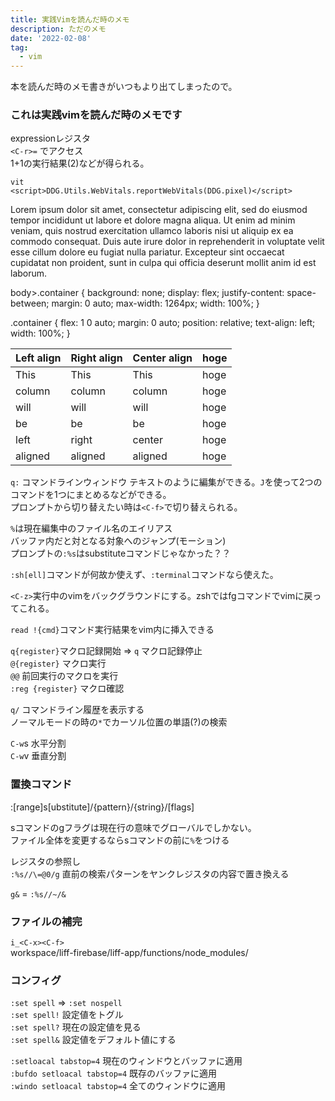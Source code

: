 ```yaml
---
title: 実践Vimを読んだ時のメモ
description: ただのメモ
date: '2022-02-08'
tag:
  - vim
---
```

本を読んだ時のメモ書きがいつもより出てしまったので。

### これは実践vimを読んだ時のメモです

expressionレジスタ  
`<C-r>=` でアクセス  
1+1の実行結果(2)などが得られる。  

`vit`  
`<script>DDG.Utils.WebVitals.reportWebVitals(DDG.pixel)</script>`  

Lorem ipsum dolor sit amet, consectetur adipiscing elit, sed do eiusmod tempor incididunt ut labore et dolore magna aliqua. Ut enim ad minim veniam, quis nostrud exercitation ullamco laboris nisi ut aliquip ex ea commodo consequat. Duis aute irure dolor in reprehenderit in voluptate velit esse cillum dolore eu fugiat nulla pariatur. Excepteur sint occaecat cupidatat non proident, sunt in culpa qui officia deserunt mollit anim id est laborum.

body>.container {
    background: none;
    display: flex;
    justify-content: space-between;
    margin: 0 auto;
    max-width: 1264px;
    width: 100%;
}

.container {
    flex: 1 0 auto;
    margin: 0 auto;
    position: relative;
    text-align: left;
    width: 100%;
}

| Left align | Right align | Center align | hoge |
|:--------|:--------|:--------|:-------|
| This    | This    | This    | hoge   |
| column  | column  | column  | hoge   |
| will    | will    | will    | hoge   |
| be      | be      | be      | hoge   |
| left    | right   | center  | hoge   |
| aligned | aligned | aligned | hoge   |

`q:` コマンドラインウィンドウ
テキストのように編集ができる。`J`を使って2つのコマンドを1つにまとめるなどができる。  
プロンプトから切り替えたい時は`<C-f>`で切り替えられる。  

`%`は現在編集中のファイル名のエイリアス  
バッファ内だと対となる対象へのジャンプ(モーション)  
プロンプトの`:%s`はsubstituteコマンドじゃなかった？？  

`:sh[ell]`コマンドが何故か使えず、`:terminal`コマンドなら使えた。  

`<C-z>`実行中のvimをバックグラウンドにする。zshではfgコマンドでvimに戻ってこれる。  

`read !{cmd}`コマンド実行結果をvim内に挿入できる  

`q{register}`マクロ記録開始 => `q` マクロ記録停止  
`@{register}` マクロ実行  
`@@` 前回実行のマクロを実行  
`:reg {register}` マクロ確認  

`q/` コマンドライン履歴を表示する  
ノーマルモードの時の`*`でカーソル位置の単語(?)の検索  

`C-w`s 水平分割  
`C-w`v 垂直分割  

### 置換コマンド

:[range]s[ubstitute]/{pattern}/{string}/[flags]

sコマンドのgフラグは現在行の意味でグローバルでしかない。  
ファイル全体を変更するならsコマンドの前に`%`をつける  

レジスタの参照し  
`:%s//\=@0/g` 直前の検索パターンをヤンクレジスタの内容で置き換える  

`g&` = `:%s//~/&`  

### ファイルの補完

`i_<C-x><C-f>`  
workspace/liff-firebase/liff-app/functions/node_modules/

### コンフィグ

`:set spell` => `:set nospell`  
`:set spell!` 設定値をトグル  
`:set spell?` 現在の設定値を見る  
`:set spell&` 設定値をデフォルト値にする  

`:setloacal tabstop=4` 現在のウィンドウとバッファに適用  
`:bufdo setloacal tabstop=4` 既存のバッファに適用  
`:windo setloacal tabstop=4` 全てのウィンドウに適用  
